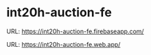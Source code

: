 # int20h-auction-fe

URL: https://int20h-auction-fe.firebaseapp.com/

URL: https://int20h-auction-fe.web.app/

